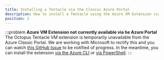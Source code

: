```yaml
---
title: Installing a Tentacle via the Classic Azure Portal
description: How to install a Tentacle using the Azure VM Extension via the classic Azure Portal
position: 2
---
```


:::problem
**Azure VM Extension not currently available via he Azure Portal**
The Octopus Tentacle VM extension is temporarily unavailable from the Azure Classic Portal. We are working with Microsoft to rectify this and you can watch [this GitHub Issue](https://github.com/OctopusDeploy/Issues/issues/2859) to be notified of progress. In the meantime, you can install the extension [via the Azure CLI](via-the-azure-cli.md) or [via PowerShell](via-powershell.md).
:::
